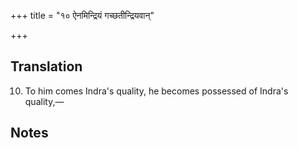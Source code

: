 +++
title = "१० ऐनमिन्द्रियं गच्छतीन्द्रियवान्"

+++
## Translation
10. To him comes Indra's quality, he becomes possessed of Indra's  
quality,—

## Notes

